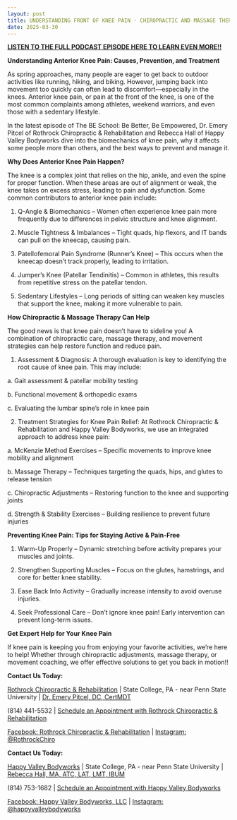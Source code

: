 ```yaml
---
layout: post
title: UNDERSTANDING FRONT OF KNEE PAIN - CHIROPRACTIC AND MASSAGE THERAPY SOLUTIONS
date: 2025-03-30
---
```


**<a href="https://youtu.be/VFUKPezBYTg">LISTEN TO THE FULL PODCAST EPISODE HERE TO LEARN EVEN MORE!!</a>**

**Understanding Anterior Knee Pain: Causes, Prevention, and Treatment**

As spring approaches, many people are eager to get back to outdoor activities like running, hiking, and biking. However, jumping back into movement too quickly can often lead to discomfort—especially in the knees. Anterior knee pain, or pain at the front of the knee, is one of the most common complaints among athletes, weekend warriors, and even those with a sedentary lifestyle.

In the latest episode of The BE School: Be Better, Be Empowered, Dr. Emery Pitcel of Rothrock Chiropractic & Rehabilitation and Rebecca Hall of Happy Valley Bodyworks dive into the biomechanics of knee pain, why it affects some people more than others, and the best ways to prevent and manage it.

**Why Does Anterior Knee Pain Happen?**

The knee is a complex joint that relies on the hip, ankle, and even the spine for proper function. When these areas are out of alignment or weak, the knee takes on excess stress, leading to pain and dysfunction. Some common contributors to anterior knee pain include:

1. Q-Angle & Biomechanics – Women often experience knee pain more frequently due to differences in pelvic structure and knee alignment. 

2. Muscle Tightness & Imbalances – Tight quads, hip flexors, and IT bands can pull on the kneecap, causing pain.

3. Patellofemoral Pain Syndrome (Runner’s Knee) – This occurs when the kneecap doesn’t track properly, leading to irritation.

4. Jumper’s Knee (Patellar Tendinitis) – Common in athletes, this results from repetitive stress on the patellar tendon.

5. Sedentary Lifestyles – Long periods of sitting can weaken key muscles that support the knee, making it more vulnerable to pain.

**How Chiropractic & Massage Therapy Can Help**

The good news is that knee pain doesn’t have to sideline you! A combination of chiropractic care, massage therapy, and movement strategies can help restore function and reduce pain.

1. Assessment & Diagnosis: A thorough evaluation is key to identifying the root cause of knee pain. This may include:

a. Gait assessment & patellar mobility testing

b. Functional movement & orthopedic exams

c. Evaluating the lumbar spine’s role in knee pain

2. Treatment Strategies for Knee Pain Relief: At Rothrock Chiropractic & Rehabilitation and Happy Valley Bodyworks, we use an integrated approach to address knee pain:

a. McKenzie Method Exercises – Specific movements to improve knee mobility and alignment

b. Massage Therapy – Techniques targeting the quads, hips, and glutes to release tension

c. Chiropractic Adjustments – Restoring function to the knee and supporting joints

d. Strength & Stability Exercises – Building resilience to prevent future injuries

**Preventing Knee Pain: Tips for Staying Active & Pain-Free**

1. Warm-Up Properly – Dynamic stretching before activity prepares your muscles and joints.

2. Strengthen Supporting Muscles – Focus on the glutes, hamstrings, and core for better knee stability.

3. Ease Back Into Activity – Gradually increase intensity to avoid overuse injuries.

4. Seek Professional Care – Don’t ignore knee pain! Early intervention can prevent long-term issues.

**Get Expert Help for Your Knee Pain**

If knee pain is keeping you from enjoying your favorite activities, we’re here to help! Whether through chiropractic adjustments, massage therapy, or movement coaching, we offer effective solutions to get you back in motion!!

**Contact Us Today:**

<a href="https://www.RothrockChiro.com">Rothrock Chiropractic & Rehabilitation</a> | State College, PA - near Penn State University | <a href="https://rothrockchiro.com/aboutus">Dr. Emery Pitcel, DC, CertMDT</a>

(814) 441-5532 | <a href="https://shorturl.at/wM3G6">Schedule an Appointment with Rothrock Chiropractic & Rehabilitation</a>

<a href="https://www.facebook.com/RothrockChiro">Facebook: Rothrock Chiropractic & Rehabilitation</a> | <a href="https://www.instagram.com/rothrockchiro/">Instagram: @RothrockChiro</a>

**Contact Us Today:**

<a href="https://www.happyvalleybodyworks.com/">Happy Valley Bodyworks</a> | State College, PA - near Penn State University | <a href="https://www.happyvalleybodyworks.com/staff">Rebecca Hall, MA, ATC, LAT, LMT, IBUM</a>

(814) 753-1682 | <a href="https://www.happyvalleybodyworks.com/contact">Schedule an Appointment with Happy Valley Bodyworks</a>

<a href="https://www.facebook.com/profile.php?id=61556322537470">Facebook: Happy Valley Bodyworks, LLC</a> | <a href="https://www.instagram.com/happyvalleybodyworks/">Instagram: @happyvalleybodyworks</a>
